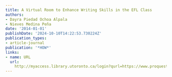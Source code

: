 ```yaml
---
title: A Virtual Room to Enhance Writing Skills in the EFL Class
authors:
- Dayra Piedad Ochoa Alpala
- Nieves Medina Peña
date: '2014-01-01'
publishDate: '2024-10-10T14:22:53.730224Z'
publication_types:
- article-journal
publication: '*HOW*'
links:
- name: URL
  url: 
    http://myaccess.library.utoronto.ca/login?qurl=https://www.proquest.com/docview/1895983887?accountid=14771&bdid=38382&_bd=e5qYzFVhPsN2BtEKKjDWd5xu9%2F0%3D
---
```

